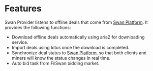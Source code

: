 # Features

Swan Provider listens to offline deals that come from [Swan Platform](https://console.filswan.com/#/dashboard). It provides the following functions:

* Download offline deals automatically using aria2 for downloading service.
* Import deals using lotus once the download is completed.
* Synchronize deal status to [Swan Platform](https://console.filswan.com/#/dashboard), so that both clients and miners will know the status changes in real time.
* Auto bid task from FilSwan bidding market.

